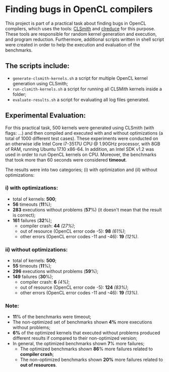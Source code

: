 # Finding bugs in OpenCL compilers

This project is part of a practical task about finding bugs in OpenCL compilers, which uses the tools: [CLSmith](https://github.com/ChrisLidbury/CLSmith) and [clreduce](https://github.com/mpflanzer/clreduce) for this purpose. These tools are responsible for random kernel generation and execution, and program reduction. Furthermore, additional scripts written in shell script were created in order to help the execution and evaluation of the benchmarks.

## The scripts include:

* `generate-clsmith-kernels.sh` a script for multiple OpenCL kernel generation using CLSmith;
* `run-clsmith-kernels.sh` a script for running all CLSMith kernels inside a folder;
* `evaluate-results.sh` a script for evaluating all log files generated.

## Experimental Evaluation:

For this practical task, 500 kernels were generated using CLSmith (with flags: ...) and then compiled and executed with and without optimizations (a total of 1000 different test cases). These experiments were conducted on an otherwise idle Intel Core i7-3517U CPU @ 1.90GHz processor, with 8GB of RAM, running Ubuntu 17.10 x86-64. In addition, an Intel SDK v1.2 was used in order to run OpenCL kernels on CPU. Moreover, the benchmarks that took more than 60 seconds were considered **timeout**.

The results were into two categories; (i) with optimization and (iI) without optimizations:

### i) with optimizations:

* total of kernels: **500**;
* **56** timeouts (**11**%);
* **283** executions without problems (**57**%) (it doesn't mean that the result is correct);
* **161** failures (**32**%);
  * compiler crash: **44** *(27%)*;
  * out of resource (OpenCL error code -5): **98** *(61%)*;
  * other errors (OpenCL error codes -11 and -46): **19** *(12%)*.

### ii) without optimizations:

* total of kernels: **500**;
* **55** timeouts (**11**%);
* **296** executions without problems (**59**%);
* **149** failures (**30**%);
  * compiler crash: **6** *(4%)*;
  * out of resource (OpenCL error code -5): **124** *(83%)*;
  * other errors (OpenCL error codes -11 and -46): **19** *(13%)*.

### Note:

* **11**% of the benchmarks were timeout;
* The non-optimized set of benchmarks shown **4%** more executions without problems;
* **6%** of the optimized kernels that executed without problems produced different results if compared to their non-optimized version;
* In general, the optimized benchmarks shown **7**% more failures;
  * The optimized benchmarks shown **86**% more failures related to **compiler crash**;
  * The non-optimized benchmarks shown **20%** more failures related to **out of resources**.
